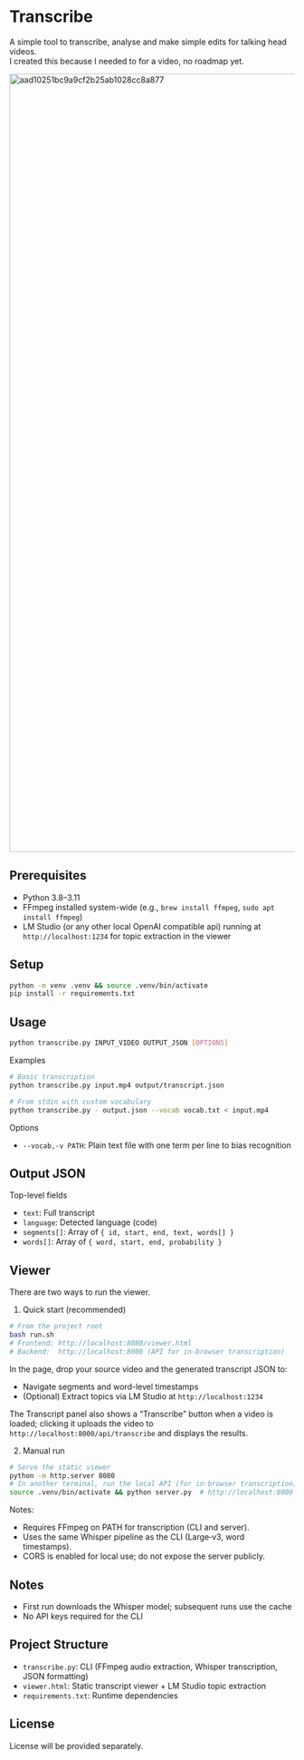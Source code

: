 # Transcribe

A simple tool to transcribe, analyse and make simple edits for talking head videos.  
I created this because I needed to for a video, no roadmap yet.

<img width="1939" height="1373" alt="aad10251bc9a9cf2b25ab1028cc8a877" src="https://github.com/user-attachments/assets/ab6fcc7e-382f-4c1d-8f5e-6332a5ca379c" />

## Prerequisites

- Python 3.8–3.11
- FFmpeg installed system-wide (e.g., `brew install ffmpeg`, `sudo apt install ffmpeg`)
- LM Studio (or any other local OpenAI compatible api) running at `http://localhost:1234` for topic extraction in the viewer

## Setup

```bash
python -m venv .venv && source .venv/bin/activate
pip install -r requirements.txt
```

## Usage

```bash
python transcribe.py INPUT_VIDEO OUTPUT_JSON [OPTIONS]
```

Examples

```bash
# Basic transcription
python transcribe.py input.mp4 output/transcript.json

# From stdin with custom vocabulary
python transcribe.py - output.json --vocab vocab.txt < input.mp4
```

Options

- `--vocab,-v PATH`: Plain text file with one term per line to bias recognition

## Output JSON

Top-level fields

- `text`: Full transcript
- `language`: Detected language (code)
- `segments[]`: Array of `{ id, start, end, text, words[] }`
- `words[]`: Array of `{ word, start, end, probability }`

## Viewer

There are two ways to run the viewer.

1) Quick start (recommended)

```bash
# From the project root
bash run.sh
# Frontend: http://localhost:8080/viewer.html
# Backend:  http://localhost:8000 (API for in‑browser transcription)
```

In the page, drop your source video and the generated transcript JSON to:
- Navigate segments and word-level timestamps
- (Optional) Extract topics via LM Studio at `http://localhost:1234`

The Transcript panel also shows a “Transcribe” button when a video is loaded; clicking it uploads the video to `http://localhost:8000/api/transcribe` and displays the results.

2) Manual run

```bash
# Serve the static viewer
python -m http.server 8080
# In another terminal, run the local API (for in‑browser transcription)
source .venv/bin/activate && python server.py  # http://localhost:8000
```

Notes:
- Requires FFmpeg on PATH for transcription (CLI and server).
- Uses the same Whisper pipeline as the CLI (Large‑v3, word timestamps).
- CORS is enabled for local use; do not expose the server publicly.

## Notes

- First run downloads the Whisper model; subsequent runs use the cache
- No API keys required for the CLI

## Project Structure

- `transcribe.py`: CLI (FFmpeg audio extraction, Whisper transcription, JSON formatting)
- `viewer.html`: Static transcript viewer + LM Studio topic extraction
- `requirements.txt`: Runtime dependencies

## License

License will be provided separately.
